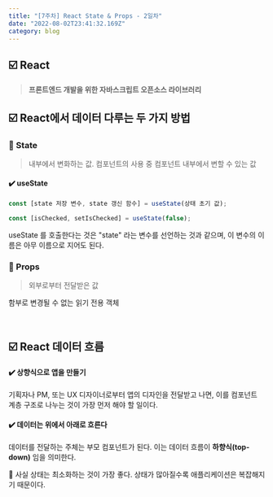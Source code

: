 ```yaml
---
title: "[7주차] React State & Props - 2일차"
date: "2022-08-02T23:41:32.169Z"
category: blog
---
```


## ☑️ React

> **프론트엔드 개발을 위한 자바스크립트 오픈소스 라이브러리**

## ☑️ React에서 데이터 다루는 두 가지 방법

### 🔹 State

> 내부에서 변화하는 값.
컴포넌트의 사용 중 컴포넌트 내부에서 변할 수 있는 값

#### ✔️ useState

```js
const [state 저장 변수, state 갱신 함수] = useState(상태 초기 값);
```

```js
const [isChecked, setIsChecked] = useState(false);
```

useState 를 호출한다는 것은 "state" 라는 변수를 선언하는 것과 같으며, 이 변수의 이름은 아무 이름으로 지어도 된다.

### 🔹 Props

> 외부로부터 전달받은 값

함부로 변경될 수 없는 읽기 전용 객체

<br>

## ☑️ React 데이터 흐름

#### ✔️ 상향식으로 앱을 만들기

기획자나 PM, 또는 UX 디자이너로부터 앱의 디자인을 전달받고 나면, 이를 컴포넌트 계층 구조로 나누는 것이 가장 먼저 해야 할 일이다.

#### ✔️ 데이터는 위에서 아래로 흐른다

데이터를 전달하는 주체는 부모 컴포넌트가 된다. 이는 데이터 흐름이 **하향식(top-down)** 임을 의미한다.

📍 사실 상태는 최소화하는 것이 가장 좋다. 상태가 많아질수록 애플리케이션은 복잡해지기 때문이다.